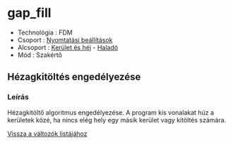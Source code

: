 # gap\_fill

* Technológia : FDM
* Csoport : [Nyomtatási beállítások](../../konfig/print_settings.md)
* Alcsoport : [Kerület és héj](../../beallitasok/print_settings.md#périmètre-et-enveloppe) - [Haladó](../../beallitasok/print_settings.md#Haladó)
* Mód : Szakértő

## Hézagkitöltés engedélyezése

### Leírás

Hézagkitöltő algoritmus engedélyezése. A program kis vonalakat húz a kerületek közé, ha nincs elég hely egy másik kerület vagy kitöltés számára.

[Vissza a változók listájához](/)

